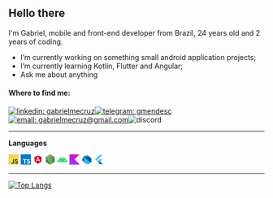 ## Hello there
<p>
  I'm Gabriel, mobile and front-end developer from Brazil, 24 years old and 2 years of coding.
</p>

- I’m currently working on something small android application projects;
- I’m currently learning Kotlin, Flutter and Angular; 
- Ask me about anything

#### Where to find me:

[![linkedin: gabrielmecruz](https://img.shields.io/badge/linkedin-0077B5?&style=for-the-badge&logo=linkedin)](https://www.linkedin.com/in/gabrielmecruz/)[![telegram: gmendesc](https://img.shields.io/badge/telegram-2CA5E0?&style=for-the-badge&logo=telegram)](https://t.me/gmendesc)[![email: gabrielmecruz@gmail.com](https://img.shields.io/badge/email-8B89CC?&style=for-the-badge&logo=protonmail&logoColor=FFF)](mailto:gabrielmecruz@gmail.com)![discord](https://img.shields.io/badge/discord-7289DA?&label=Mendel%231685&labelColor=222&style=for-the-badge&logo=discord&logoColor=7289DA)
<br/>

----

**Languages**

<code><img height="20" src="https://raw.githubusercontent.com/github/explore/80688e429a7d4ef2fca1e82350fe8e3517d3494d/topics/javascript/javascript.png" alt="Javascript"/></code>
<code><img height="20" src="https://raw.githubusercontent.com/github/explore/80688e429a7d4ef2fca1e82350fe8e3517d3494d/topics/typescript/typescript.png" alt="Typescript"/></code>
<code><img height="20" src="https://raw.githubusercontent.com/github/explore/80688e429a7d4ef2fca1e82350fe8e3517d3494d/topics/angular/angular.png" alt="Angular"/></code>
<code><img height="20" src="https://raw.githubusercontent.com/github/explore/80688e429a7d4ef2fca1e82350fe8e3517d3494d/topics/nodejs/nodejs.png" alt="Nodejs"/></code>
<code><img height="20" src="https://raw.githubusercontent.com/github/explore/80688e429a7d4ef2fca1e82350fe8e3517d3494d/topics/android/android.png" alt="Android"/></code>
<code><img height="20" src="https://raw.githubusercontent.com/github/explore/80688e429a7d4ef2fca1e82350fe8e3517d3494d/topics/kotlin/kotlin.png" alt="Kotlin"/></code>
<code><img height="20" src="https://raw.githubusercontent.com/github/explore/80688e429a7d4ef2fca1e82350fe8e3517d3494d/topics/dart/dart.png" alt="Dart"/></code>
<code><img height="20" src="https://raw.githubusercontent.com/github/explore/80688e429a7d4ef2fca1e82350fe8e3517d3494d/topics/flutter/flutter.png" alt="Flutter"/></code>

----

[![Top Langs](https://github-readme-stats.vercel.app/api/top-langs/?username=gabrielmecruz&hide_border=true&show_icons=true&title_color=ddd&icon_color=ddd&text_color=fff&bg_color=222&langs_count=30&hide=c%2B%2B&layout=compact)](https://github.com/gabrielmecruz/github-readme-stats)
